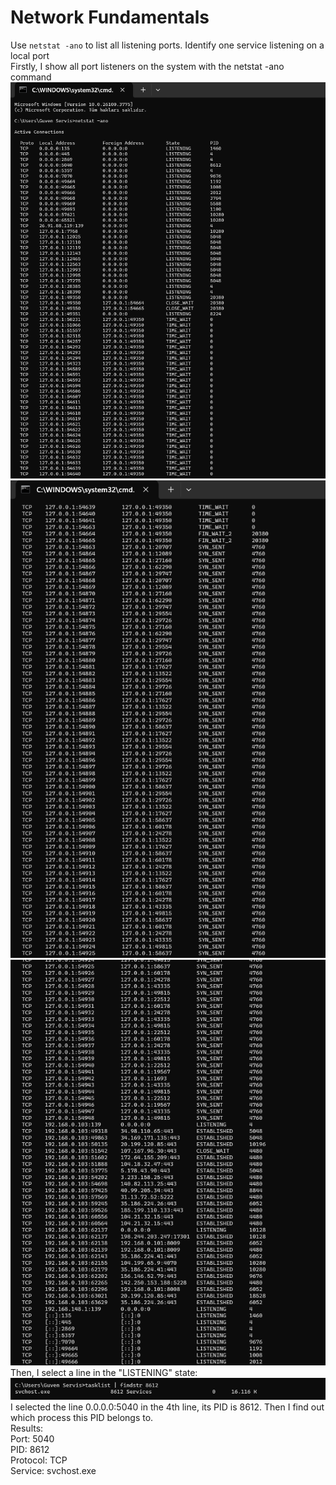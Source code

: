 # Network Fundamentals
Use `netstat -ano` to list all listening ports. Identify one service listening on a local port<br /> Firstly, I show all port listeners on the system with the netstat -ano command
![alt text](https://github.com/saabir00/networklab2sabir/blob/main/Screenshot%202025-05-13%20220159.png)
![alt text](https://github.com/saabir00/networklab2sabir/blob/main/Screenshot%202025-05-13%20220236.png)
![alt text](https://github.com/saabir00/networklab2sabir/blob/main/Screenshot%202025-05-13%20220248.png) <br /> Then, I select a line in the "LISTENING" state:
![alt text](https://github.com/saabir00/networklab2sabir/blob/main/Screenshot%202025-05-13%20220319.png) <br /> I selected the line 0.0.0.0:5040 in the 4th line, its PID is 8612. Then I find out which process this PID belongs to. <br /> Results: <br /> Port: 5040 <br /> PID: 8612 <br /> Protocol: TCP <br /> Service: svchost.exe
